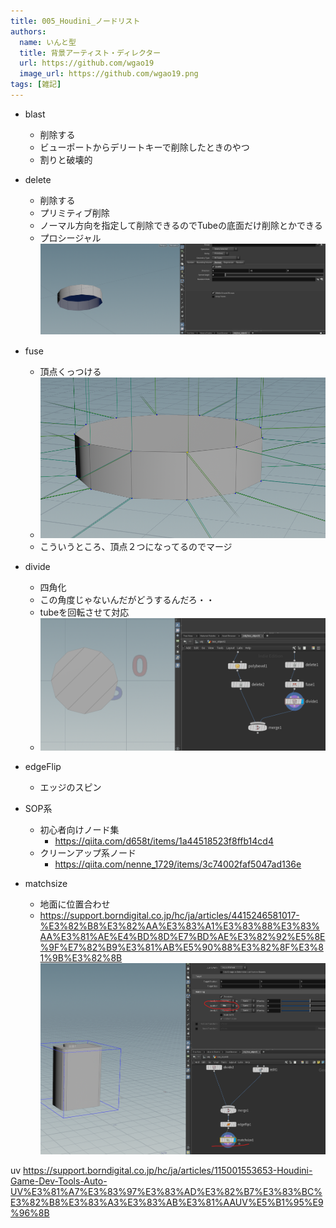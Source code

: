 ```yaml
---
title: 005_Houdini_ノードリスト
authors:
  name: いんと型
  title: 背景アーティスト・ディレクター
  url: https://github.com/wgao19
  image_url: https://github.com/wgao19.png
tags: [雑記]
---
```


- blast
  - 削除する
  - ビューポートからデリートキーで削除したときのやつ
  - 割りと破壊的
- delete
  - 削除する
  - プリミティブ削除
  - ノーマル方向を指定して削除できるのでTubeの底面だけ削除とかできる
  - プロシージャル
![](img/005_nodeList_2023-05-01-22-36-55.png)　

- fuse
  - 頂点くっつける
  - ![](img/005_nodeList_2023-05-01-22-42-31.png)
  - こういうところ、頂点２つになってるのでマージ

- divide
  - 四角化
  - この角度じゃないんだがどうするんだろ・・
  - tubeを回転させて対応
  - ![](img/005_nodeList_2023-05-01-22-45-55.png)

- edgeFlip
  - エッジのスピン


- SOP系
  - 初心者向けノード集
    - https://qiita.com/d658t/items/1a44518523f8ffb14cd4
  - クリーンアップ系ノード
    - https://qiita.com/nenne_1729/items/3c74002faf5047ad136e

- matchsize
  - 地面に位置合わせ
  - https://support.borndigital.co.jp/hc/ja/articles/4415246581017-%E3%82%B8%E3%82%AA%E3%83%A1%E3%83%88%E3%83%AA%E3%81%AE%E4%BD%8D%E7%BD%AE%E3%82%92%E5%8E%9F%E7%82%B9%E3%81%AB%E5%90%88%E3%82%8F%E3%81%9B%E3%82%8B
  ![](img/005_nodeList_2023-05-01-23-28-41.png)
  

uv
https://support.borndigital.co.jp/hc/ja/articles/115001553653-Houdini-Game-Dev-Tools-Auto-UV%E3%81%A7%E3%83%97%E3%83%AD%E3%82%B7%E3%83%BC%E3%82%B8%E3%83%A3%E3%83%AB%E3%81%AAUV%E5%B1%95%E9%96%8B